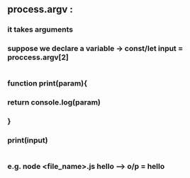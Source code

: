 ## process.argv :
### it takes arguments 

### suppose we declare a variable -> const/let input = proccess.argv[2]
#
###  function print(param){
###    return console.log(param)
###  }
###  print(input)
# 
### e.g.  node <file_name>.js hello --> o/p = hello